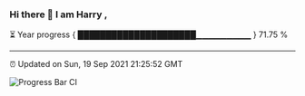 ### Hi there 👋 I am Harry , 

⏳ Year progress { █████████████████████▁▁▁▁▁▁▁▁▁ } 71.75 %

---

⏰ Updated on Sun, 19 Sep 2021 21:25:52 GMT

![Progress Bar CI](https://github.com/duykhang68/duykhang68/workflows/Progress%20Bar%20CI/badge.svg)
